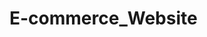 # E-commerce_Website
<!-- <img src="https://github.com/issamAzeehaf/E-commerce_Website/blob/main/image_project/Capture1.PNG"/>
